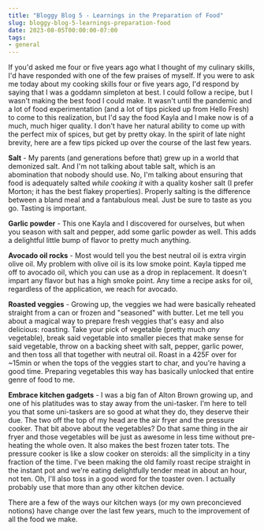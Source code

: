 ```yaml
---
title: "Bloggy Blog 5 - Learnings in the Preparation of Food"
slug: bloggy-blog-5-learnings-preparation-food
date: 2023-08-05T00:00:00-07:00
tags:
- general
---
```

If you'd asked me four or five years ago what I thought of my culinary skills, I'd have responded with one of the few praises of myself. If you were to ask me today about my cooking skills four or five years ago, I'd respond by saying that I was a goddamn simpleton at best. I could follow a recipe, but I wasn't making the best food I could make. It wasn't until the pandemic and a lot of food experimentation (and a lot of tips picked up from Hello Fresh) to come to this realization, but I'd say the food Kayla and I make now is of a much, much higer quality. I don't have her natural ability to come up with the perfect mix of spices, but get by pretty okay. In the spirit of late night brevity, here are a few tips picked up over the course of the last few years.

**Salt** - My parents (and generations before that) grew up in a world that demonized salt. And I'm not talking about table salt, which is an abomination that nobody should use. No, I'm talking about ensuring that food is adequately salted _while cooking it_ with a quality kosher salt (I prefer Morton; it has the best flakey properties). Properly salting is the difference between a bland meal and a fantabulous meal. Just be sure to taste as you go. Tasting is important.

**Garlic powder** - This one Kayla and I discovered for ourselves, but when you season with salt and pepper, add some garlic powder as well. This adds a delightful little bump of flavor to pretty much anything.

**Avocado oil rocks** - Most would tell you the best neutral oil is extra virgin olive oil. My problem with olive oil is its low smoke point. Kayla tipped me off to avocado oil, which you can use as a drop in replacement. It doesn't impart any flavor but has a high smoke point. Any time a recipe asks for oil, regardless of the application, we reach for avocado.

**Roasted veggies** - Growing up, the veggies we had were basically reheated straight from a can or frozen and "seasoned" with butter. Let me tell you about a magical way to prepare fresh veggies that's easy and also delicious: roasting. Take your pick of vegetable (pretty much _any_ vegetable), break said vegetable into smaller pieces that make sense for said vegetable, throw on a backing sheet with salt, pepper, garlic power, and then toss all that together with neutral oil. Roast in a 425F over for ~15min or when the tops of the veggies start to char, and you're having a good time. Preparing vegetables this way has basically unlocked that entire genre of food to me.

**Embrace kitchen gadgets** - I was a big fan of Alton Brown growing up, and one of his platitudes was to stay away from the uni-tasker. I'm here to tell you that some uni-taskers are so good at what they do, they deserve their due. The two off the top of my head are the air fryer and the pressure cooker. That bit above about the vegetables? Do that same thing in the air fryer and those vegetables will be just as awesome in less time without pre-heating the whole oven. It also makes the best frozen tater tots. The pressure cooker is like a slow cooker on steroids: all the simplicity in a tiny fraction of the time. I've been making the old family roast recipe straight in the instant pot and we're eating delightfully tender meat in about an hour, not ten. Oh, I'll also toss in a good word for the toaster oven. I actually probably use that more than any other kitchen device.

There are a few of the ways our kitchen ways (or my own preconcieved notions) have change over the last few years, much to the improvement of all the food we make.
